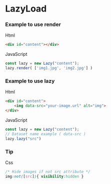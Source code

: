 # LazyLoad

### Example to use render
Html
``` html
<div id="content"></div>
```
JavaScript 
``` js
const lazy = new Lazy("content");
lazy.render( ['img1.jpg', 'img2.jpg'] )

```

### Example to use lazy
Html 
``` html
<div id="content">
    <img data-src="your-image.url" alt="img">
</div>
```
JavaScript 
``` js
const lazy = new Lazy("content");
// Dataset name example ( data-src )
lazy.lazy("src")
```
### Tip
Css
``` css
/* Hide images if not src attribute */
img:not([src]){ visibility:hidden }
```
